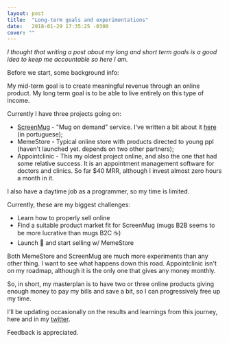 ```yaml
---
layout: post
title:  "Long-term goals and experimentations"
date:   2018-01-29 17:35:25 -0300
cover: ""
---
```


_I thought that writing a post about my long and short term goals is a good idea to keep me accountable so here I am._

Before we start, some background info:

My mid-term goal is to create meaningful revenue through an online product. My long term goal is to be able to live entirely on this type of income.

Currently I have three projects going on:
- [ScreenMug](https://screenmug.store) - "Mug on demand" service. I've written a bit about it [here](https://lenilson.blog/screenmug-da-ideia-ao-produto-em-15-dias) (in portuguese);
- MemeStore - Typical online store with products directed to young ppl (haven't launched yet. depends on two other partners);
- Appointclinic - This my oldest project online, and also the one that had some relative success. It is an appointment management software for doctors and clinics. So far $40 MRR, although I invest almost zero hours a month in it.

I also have a daytime job as a programmer, so my time is limited.

Currently, these are my biggest challenges:
- Learn how to properly sell online
- Find a suitable product market fit for ScreenMug (mugs B2B seems to be more lucrative than mugs B2C ☕)
- Launch 🚀 and start selling w/ MemeStore

Both MemeStore and ScreenMug are much more experiments than any other thing. I want to see what happens down this road.
Appointclinic isn't on my roadmap, although it is the only one that gives any money monthly.

So, in short, my masterplan is to have two or three online products giving enough money to pay my bills and save a bit, so I can progressively free up my time.

I'll be updating occasionally on the results and learnings from this journey, here and in my [twitter](https://twitter.com/lenilsonjr_).

Feedback is appreciated.